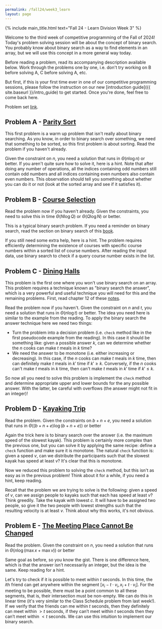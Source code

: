 ```yaml
---
permalink: /fall24/week3_learn
layout: page
---
```


{% include main_title.html text="Fall 24 - Learn Division Week 3" %}

Welcome to the third week of competitive programming of the Fall of
2024! Today's problem solving session will be about the concept of
binary search. You probably know about binary search as a way to find
elements in an array, but we will use this concept in a more general
way today.

Before reading a problem, read its accompanying description available
below. Work through the problems one by one, i.e. don't try working on
B before solving A, C before solving A, etc.

But first, if this is your first time ever in one of our
competitive programming sessions, please follow the instruction on our
new [introduction guide]({{ site.baseurl }}/intro_guide) to get
started. Once you're done, feel free to come back here.

Problem set [link](https://codeforces.com/group/hNnRWqFua0/contest/553384).

## Problem A - [Parity Sort](https://codeforces.com/group/hNnRWqFua0/contest/553384/problem/A)

This first problem is a warm up problem that isn't really about binary
searching. As you know, in order to binary search over something, we
need that something to be sorted, so this first problem is about
sorting. Read the problem if you haven't already.

Given the constraint on $n$, you need a solution that runs in
$\Theta(n \log n)$ or better. If you aren't quite sure how to solve
it, here is a hint. Note that after doing any number of operations,
all the indices containing odd numbers still contain odd numbers and
all indices containing even numbers also contain even numbers. This
observation should tell you something about whether you can do it or
not (look at the sorted array and see if it satisfies it).

## Problem B - [Course Selection](https://codeforces.com/group/hNnRWqFua0/contest/553384/problem/B)

Read the problem now if you haven't already. Given the constraints,
you need to solve this in time $\Theta(N \log Q)$ or $\Theta(Q \log
N)$ or better.

This is a typical binary search problem. If you need a reminder on
binary search, read the section on binary search of this
[book](https://cses.fi/book/book.pdf#section.3.3).

If you still need some extra help, here is a hint. The problem
requires efficiently determining the existence of courses with
specific course numbers within a sorted list of course numbers. After
reading the input data, use binary search to check if a query course
number exists in the list.

## Problem C - [Dining Halls](https://codeforces.com/group/hNnRWqFua0/contest/553384/problem/C)

This problem is the first one where you won't use binary search on an
array. This problem requires a technique known as "binary search the
answer", which is a very powerful and useful technique you will need
for this and the remaining problems. First, read chapter 12 of these
[notes](https://darrenyao.com/usacobook/java.pdf#page=68).

Read the problem now if you haven't. Given the constraint on $n$ and
$t$, you need a solution that runs in $\Theta(n \log t)$ or
better. The idea you need here is similar to the example from the
reading. To apply the binary search the answer technique here we need
two things:

* Turn the problem into a decision problem (i.e. `check` method like
in the first pseudocode example from the reading). In this case it
should be something like: given a possible answer $k$, can we
determine whether the $n$ cooks can make $t$ meals in $k$ time?
* We need the answer to be monotone (i.e. either increasing or
decreasing). In this case, if the $n$ cooks can make $t$ meals in $k$
time, then can definitely make $t$ meals in $k'$ time if $k' \geq
k$. Conversely, if the $n$ cooks can't make $t$ meals in $k$ time,
then can't make $t$ meals in $k'$ time if $k' \leq k$.

So now all you need to solve this problem is implement the `check`
method and determine appropriate upper and lower bounds for the any
possible answer. With the latter, be careful with overflows (the
answer might not fit in an integer)!

## Problem D - [Kayaking Trip](https://codeforces.com/group/hNnRWqFua0/contest/553384/problem/D)

Read the problem. Given the constraints on $b+n+e$, you need a solution
that runs in $\Theta((b+n+e) \log (b + n + e))$ or better

Again the trick here is to binary search over the answer (i.e. the
maximum speed of the slowest kayak). This problem is certainly more
complex than the previous one, but you can solve it by applying the
same recipe: define a `check` function and make sure it is
monotone. The natural `check` function is: given a speed $v$, can we
distribute the participants such that the slowest kayak has speed at
least $v$? It's clear that this is monotone.

Now we reduced this problem to solving the `check` method, but this
isn't as easy as in the previous problem! Think about it for a while,
if you need a hint, keep reading.

Recall that the problem we are trying to solve is the following: given
a speed of $v$, can we assign people to kayaks such that each has
speed at least $v$? Think greedily. Take the kayak with lowest $c$. It
will have to be assigned two people, so give it the two people with
lowest strengths such that the resulting velocity is at least
$v$. Think about why this works, it's not obvious.

## Problem E - [The Meeting Place Cannot Be Changed](https://codeforces.com/group/hNnRWqFua0/contest/553384/problem/E)

Read the problem. Given the constraint on $n$, you need a solution
that runs in $\Theta(n \log (\max x + \max v))$ or better

Same goal as before, so you know the gist. There is one difference
here, which is that the answer isn't necessarily an integer, but the
idea is the same. Keep reading for a hint.

Let's try to check if it is possible to meet within $t$ seconds. In
this time, the $i$th friend can get anywhere within the segment
$[x_i - t\cdot v_i, x_i + t \cdot v_i]$. For the meeting to be
possible, there must be a point common to all these segments, that is,
their intersection must be non-empty. We can do this in linear time
(it's very similar to the Class Schedule problem from last week!). If
we verify that the friends can me within $t$ seconds, then they
definitely can meet within $> t$ seconds, if they can’t meet within
$t$ seconds then they can’t meet within $< t$ seconds. We can use this
intuition to implement our binary search.


